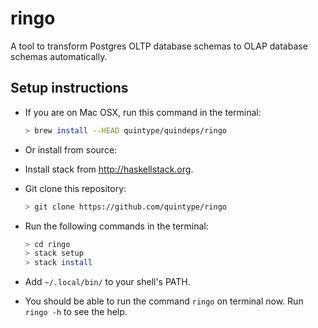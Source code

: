 # ringo
 A tool to transform Postgres OLTP database schemas to OLAP database schemas automatically.
 
## Setup instructions
- If you are on Mac OSX, run this command in the terminal:

  ```sh
  > brew install --HEAD quintype/quindeps/ringo
  ```

- Or install from source:
 - Install stack from http://haskellstack.org.
 - Git clone this repository:
 
   ```sh
   > git clone https://github.com/quintype/ringo
   ```
 - Run the following commands in the terminal:
 
   ```sh
   > cd ringo
   > stack setup
   > stack install
   ```
 - Add `~/.local/bin/` to your shell's PATH.
 - You should be able to run the command `ringo` on terminal now. Run `ringo -h` to see the help.
